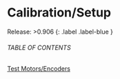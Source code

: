 
# Calibration/Setup

Release: >0.906
{: .label .label-blue }

###### TABLE OF CONTENTS

[Test Motors/Encoders](Actions/DiagnosticsMaintenance/testMotorsEncoders.md)  

  



